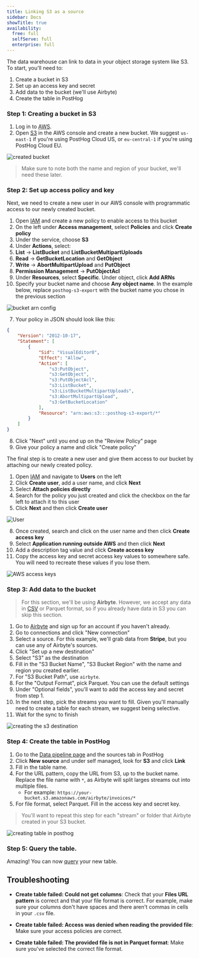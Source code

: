 ```yaml
---
title: Linking S3 as a source
sidebar: Docs
showTitle: true
availability:
  free: full
  selfServe: full
  enterprise: full
---
```


The data warehouse can link to data in your object storage system like S3. To start, you'll need to:

1. Create a bucket in S3
2. Set up an access key and secret
3. Add data to the bucket (we'll use Airbyte)
4. Create the table in PostHog

### Step 1: Creating a bucket in S3

1. Log in to [AWS](https://console.aws.amazon.com/).
2. Open [S3](https://s3.console.aws.amazon.com/) in the AWS console and create a new bucket. We suggest `us-east-1` if you're using PostHog Cloud US, or `eu-central-1` if you're using PostHog Cloud EU.

![created bucket](https://res.cloudinary.com/dmukukwp6/image/upload/v1710055416/posthog.com/contents/images/docs/apps/s3-export/bucket.png)

> Make sure to note both the name and region of your bucket, we'll need these later.

### Step 2: Set up access policy and key

Next, we need to create a new user in our AWS console with programmatic access to our newly created bucket.

1. Open [IAM](https://console.aws.amazon.com/iam/home) and create a new policy to enable access to this bucket
2. On the left under **Access management**, select **Policies** and click **Create policy**
3. Under the service, choose **S3**
4. Under **Actions**, select:
  1. **List** -> **ListBucket** and **ListBucketMultipartUploads**
  2. **Read** -> **GetBucketLocation** and **GetObject**
  2. **Write** -> **AbortMultipartUpload** and **PutObject**
  3. **Permission Management** -> **PutObjectAcl**
5. Under **Resources**, select **Specific**. Under object, click **Add ARNs**
6. Specify your bucket name and choose **Any object name**. In the example below, replace `posthog-s3-export` with the bucket name you chose in the previous section

![bucket arn config](https://res.cloudinary.com/dmukukwp6/image/upload/Clean_Shot_2024_07_15_at_15_19_29_2x_15416e8e84.png)

7. Your policy in JSON should look like this:

```json
{
	"Version": "2012-10-17",
	"Statement": [
		{
			"Sid": "VisualEditor0",
			"Effect": "Allow",
			"Action": [
				"s3:PutObject",
				"s3:GetObject",
				"s3:PutObjectAcl",
				"s3:ListBucket",
				"s3:ListBucketMultipartUploads",
				"s3:AbortMultipartUpload",
				"s3:GetBucketLocation"
			],
			"Resource": "arn:aws:s3:::posthog-s3-export/*"
		}
	]
}
```

8. Click "Next" until you end up on the "Review Policy" page
9. Give your policy a name and click "Create policy"

The final step is to create a new user and give them access to our bucket by attaching our newly created policy.

1. Open [IAM](https://console.aws.amazon.com/iam/home) and navigate to **Users** on the left
2. Click **Create user**, add a user name, and click **Next**
5. Select **Attach policies directly**
6. Search for the policy you just created and click the checkbox on the far left to attach it to this user
7. Click **Next** and then click **Create user**

![User](https://res.cloudinary.com/dmukukwp6/image/upload/Clean_Shot_2024_07_15_at_16_16_34_2x_9f0f99d7a4.png)

8. Once created, search and click on the user name and then click **Create access key**
9. Select **Application running outside AWS** and then click **Next**
10. Add a description tag value and click **Create access key**
11. Copy the access key and secret access key values to somewhere safe. You will need to recreate these values if you lose them.

![AWS access keys](https://res.cloudinary.com/dmukukwp6/image/upload/Clean_Shot_2024_07_15_at_16_17_45_2x_e7dcb9dd39.png)

### Step 3: Add data to the bucket

> For this section, we'll be using **Airbyte**. However, we accept any data in [CSV](/tutorials/csv-query) or Parquet format, so if you already have data in S3 you can skip this section.

1. Go to [Airbyte](https://airbyte.com) and sign up for an account if you haven't already.
2. Go to connections and click "New connection"
3. Select a source. For this example, we'll grab data from **Stripe**, but you can use any of Airbyte's sources.
4. Click "Set up a new destination"
5. Select "S3" as the destination
6. Fill in the "S3 Bucket Name", "S3 Bucket Region" with the name and region you created earlier.
7. For "S3 Bucket Path", use `airbyte`.
8. For the "Output Format", pick Parquet. You can use the default settings
9. Under "Optional fields", you'll want to add the access key and secret from step 1.
10. In the next step, pick the streams you want to fill. Given you'll manually need to create a table for each stream, we suggest being selective.
11. Wait for the sync to finish

![creating the s3 destination](https://res.cloudinary.com/dmukukwp6/image/upload/v1710055416/posthog.com/contents/images/features/data-warehouse/airbyte-destination.png)

### Step 4: Create the table in PostHog

1. Go to the [Data pipeline page](https://us.posthog.com/pipeline/sources) and the sources tab in PostHog
2. Click **New source** and under self managed, look for **S3** and click **Link**
3. Fill in the table name.
4. For the URL pattern, copy the URL from S3, up to the bucket name. Replace the file name with `*`, as Airbyte will split larges streams out into multiple files.
    - For example: `https://your-bucket.s3.amazonaws.com/airbyte/invoices/*`
5. For file format, select Parquet. Fill in the access key and secret key.

> You'll want to repeat this step for each "stream" or folder that Airbyte created in your S3 bucket.

![creating table in posthog](https://res.cloudinary.com/dmukukwp6/image/upload/v1710055416/posthog.com/contents/images/features/data-warehouse/create-table.png)

### Step 5: Query the table.

Amazing! You can now [query](/docs/data-warehouse/query) your new table.

## Troubleshooting

- **Create table failed: Could not get columns**: Check that your **Files URL pattern** is correct and that your file format is correct. For example, make sure your columns don't have spaces and there aren't commas in cells in your `.csv` file.

- **Create table failed: Access was denied when reading the provided file**: Make sure your access policies are correct.

- **Create table failed: The provided file is not in Parquet format**: Make sure you've selected the correct file format.